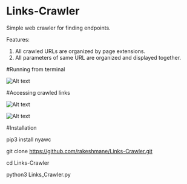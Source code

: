 # Links-Crawler
Simple web crawler for finding endpoints.

Features:
1) All crawled URLs are organized by page extensions.
2) All parameters of same URL are organized and displayed together.


#Running from terminal

![Alt text](https://github.com/rakeshmane/Links-Crawler/raw/master/SS/Console.png "")

#Accessing crawled links 

![Alt text](https://github.com/rakeshmane/Links-Crawler/raw/master/SS/2.png "")

![Alt text](https://github.com/rakeshmane/Links-Crawler/raw/master/SS/3.png "")

#Installation

pip3 install nyawc

git clone https://github.com/rakeshmane/Links-Crawler.git

cd Links-Crawler

python3 Links_Crawler.py
